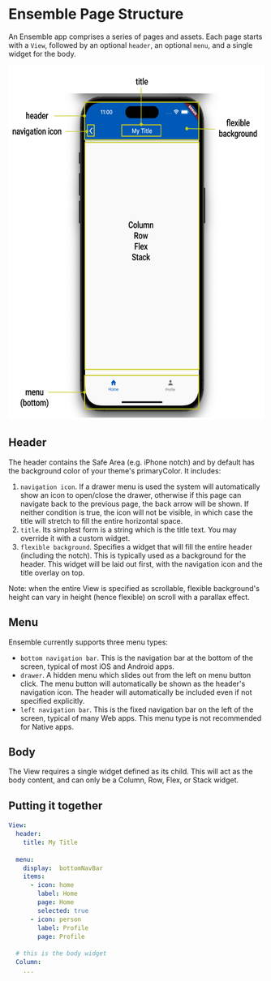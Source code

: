 # Ensemble Page Structure

An Ensemble app comprises a series of pages and assets. Each page starts with a `View`, followed by an optional `header`, an optional `menu`, and a single widget for the body.

<img src="/images/page_structure_0.png" alt="Page Skeleton" height="700"/>

## Header
The header contains the Safe Area (e.g. iPhone notch) and by default has the background color of your theme's primaryColor. It includes:
1. `navigation icon`. If a drawer menu is used the system will automatically show an icon to open/close the drawer, otherwise if this page can navigate back to the previous page, the back arrow will be shown. If neither condition is true, the icon will not be visible, in which case the title will stretch to fill the entire horizontal space.  
2. `title`. Its simplest form is a string which is the title text. You may override it with a custom widget.
3. `flexible background`. Specifies a widget that will fill the entire header (including the notch). This is typically used as a background for the header. This widget will be laid out first, with the navigation icon and the title overlay on top.

Note: when the entire View is specified as scrollable, flexible background's height can vary in height (hence flexible) on scroll with a parallax effect.

## Menu
Ensemble currently supports three menu types:
* `bottom navigation bar`. This is the navigation bar at the bottom of the screen, typical of most iOS and Android apps.
* `drawer`. A hidden menu which slides out from the left on menu button click. The menu button will automatically be shown as the header's navigation icon. The header will automatically be included even if not specified explicitly.
* `left navigation bar`. This is the fixed navigation bar on the left of the screen, typical of many Web apps. This menu type is not recommended for Native apps.

## Body
The View requires a single widget defined as its child. This will act as the body content, and can only be a Column, Row, Flex, or Stack widget.

## Putting it together
```yaml
View:
  header:
    title: My Title
    
  menu:
    display:  bottomNavBar
    items:
      - icon: home
        label: Home
        page: Home
        selected: true
      - icon: person
        label: Profile
        page: Profile
  
  # this is the body widget   
  Column:
    ...
```